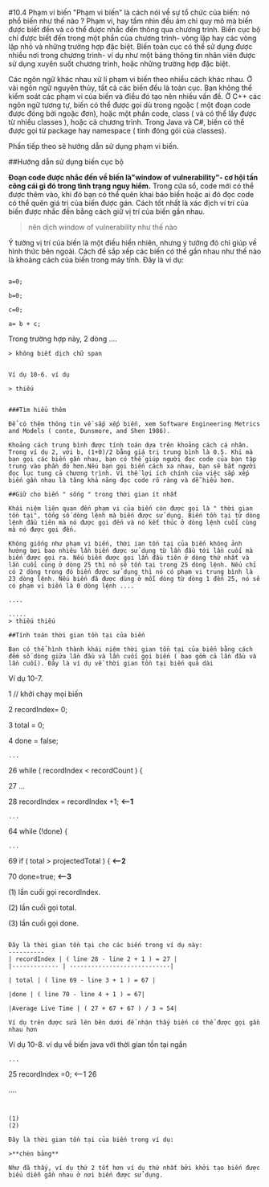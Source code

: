 #10.4 Phạm vi biến
"Phạm vi biến" là cách nói về sự tổ chức của biến: nó phổ biến như thế nào ? Phạm vi, hay tầm nhìn đều ám chỉ quy mô mà biến được biết đến và có thể được nhắc đến thông qua chương trình. Biến cục bộ chỉ được biết đến trong một phần của chương trình- vòng lặp hay các vòng lặp nhỏ và những trường hợp đặc biệt. Biến toàn cục có thể sử dụng được nhiều nơi trong chương trình- ví dụ như một bảng thông tin nhân viên được sử dụng xuyên suốt chương trình, hoặc những trường hợp đặc biệt.

Các ngôn ngữ khác nhau xử lí phạm vi biến theo nhiều cách khác nhau. Ở vài ngôn ngữ nguyên thủy, tất cả các biến đều là toàn cục. Bạn không thể kiểm soát các phạm vi của biến và điều đó tạo nên nhiều vấn đề. Ở C++ các ngôn ngữ tương tự, biến có thể được gọi dù trong ngoặc ( một đoạn code được đóng bởi ngoặc đơn), hoặc một phần code, class ( và có thể lấy được từ nhiều classes ), hoặc cả chương trình. Trong Java và C#, biến có thể được gọi từ package hay namespace ( tính đóng gói của classes).

Phần tiếp theo sẽ hướng dẫn sử dụng phạm vi biến.

##Hướng dẫn sử dụng biến cục bộ

**Đoạn code được nhắc đến về biến là"window of vulnerability"- cơ hội tấn công cái gì đó trong tình trạng nguy hiểm.** Trong cửa sổ, code mới có thể được thêm vào, khi đó bạn có thể quên khai báo biến hoặc ai đó đọc code có thể quên giá trị của biến được gán. Cách tốt nhất là xác địch ví trí của biến được nhắc đến bằng cách giữ vị trí của biến gần nhau.
> nên dịch window of vulnerability như thế nào 


Ý tưởng vị trí của biến là một điều hiển nhiên, nhưng ý tưởng đó chỉ giúp về hình thức bên ngoài. Cách để sắp xếp các biến có thể gần nhau như thế nào là khoảng cách của biến trong máy tính. Đây là ví dụ:

``` Ví dụ 10-5. ví dụ về khoảng cách biến trong Java

a=0;

b=0;

c=0;

a= b + c;

```
Trong trường hợp này, 2 dòng ....

```
> không biết dịch chữ span


Ví dụ 10-6. ví dụ

> thiếu


###Tìm hiểu thêm

Để có thêm thông tin về sắp xếp biến, xem Software Engineering Metrics and Models ( conte, Dunsmore, and Shen 1986).

Khoảng cách trung bình được tính toán dựa trên khoảng cách cá nhân. Trong ví dụ 2, với b, (1+0)/2 bằng giá trị trung bình là 0.5. Khi mà bạn gọi các biến gần nhau, bạn có thể giúp người đọc code của bạn tập trung vào phần đó hơn.Nếu bạn gọi biến cách xa nhau, bạn sẽ bắt người đọc lục tung cả chương trình. Vì thế lợi ích chính của việc sắp xếp biến gần nhau là tăng khả năng đọc code rõ ràng và dễ hiểu hơn.

##Giữ cho biến " sống " trong thời gian ít nhất

Khái niệm liên quan đến phạm vi của biến còn được gọi là " thời gian tồn tại", tổng số dòng lệnh mà biến được sử dụng. Biến tồn tại từ dòng lệnh đầu tiên mà nó được gọi đến và nó kết thúc ở dòng lệnh cuối cùng mà nó được gọi đến.

Không giống như phạm vi biến, thời ian tồn tại của biến không ảnh hướng bơi bao nhiêu lần biến được sử dụng từ lần đầu tới lần cuối mà biến được gọi ra. Nếu biến được gọi lần đầu tiên ở dòng thứ nhất và lần cuối cùng ở dòng 25 thì nó sẽ tồn tại trong 25 dòng lệnh. Nếu chỉ có 2 dòng trong đó biến được sử dụng thì nó có phạm vi trung bình là 23 dòng lệnh. Nếu biến đã được dùng ở mỗi dòng từ dòng 1 đến 25, nó sẽ có phạm vi biến là 0 dòng lệnh ....

....

.....
> thiếu thiếu

##Tính toán thời gian tồn tại của biến

Bạn có thể hình thành khái niệm thời gian tồn tại của biến bằng cách đếm số dòng giữa lần đầu và lần cuối gọi biến ( bao gồm cả lần đầu và lần cuối). Đây là ví dụ về thời gian tồn tại biến quá dài

```
Ví dụ 10-7.

1 // khởi chạy mọi biến

2 recordIndex= 0;

3 total = 0;

4 done = false;

	...

26 while ( recordIndex < recordCount ) {

27 ...

28 recordIndex = recordIndex +1;    **<--1**

	...

64 while (!done) {

	...

69 if ( total > projectedTotal ) { 		**<--2**

70 	done=true;			**<--3**

(1) lần cuối gọi recordIndex.

(2) lần cuối gọi total.

(3) lần cuối gọi done.
```

Đây là thời gian tồn tại cho các biến trong ví dụ này:
----------
| recordIndex | ( line 28 - line 2 + 1 ) = 27 |
|------------- | ----------------------------|

| total | ( line 69 - line 3 + 1 ) = 67 |

|done | ( line 70 - line 4 + 1 ) = 67|

|Average Live Time | ( 27 + 67 + 67 ) / 3 ≈ 54|

Ví dụ trên được sửa lên bên dưới để nhận thấy biến có thể được gọi gần nhau hơn

```
Ví dụ 10-8. ví dụ về biến java với thời gian tồn tại ngắn

	...
25	recordIndex =0;		<--1
26



....

```


(1)
(2)

Đây là thời gian tồn tại của biến trong ví dụ:

>**chèn bảng**

Như đã thấy, ví dụ thứ 2 tốt hơn ví dụ thứ nhất bởi khởi tạo biến được biểu diễn gần nhau ở nơi biến được sử dụng. 

